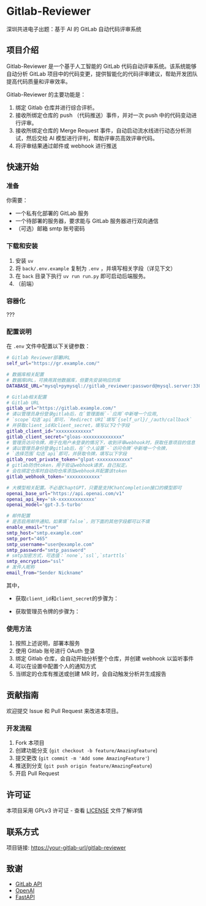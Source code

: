 # Gitlab-Reviewer

深圳共进电子出题：基于 AI 的 GitLab 自动代码评审系统


## 项目介绍
Gitlab-Reviewer 是一个基于人工智能的 GitLab 代码自动评审系统。该系统能够自动分析 GitLab 项目中的代码变更，提供智能化的代码评审建议，帮助开发团队提高代码质量和评审效率。

Gitlab-Reviewer 的主要功能是：

1. 绑定 Gitlab 仓库并进行综合评析。
2. 接收所绑定仓库的 push （代码推送）事件，并对一次 push 中的代码变动进行评审。
3. 接收所绑定仓库的 Merge Request 事件，自动启动流水线进行动态分析测试，然后交给 AI 模型进行评判，帮助评审员高效评审代码。
4. 将评审结果通过邮件或 webhook 进行推送


## 快速开始
### 准备
你需要：
- 一个私有化部署的 GitLab 服务
- 一个待部署的服务器，要求能与 GitLab 服务器进行双向通信
- （可选）邮箱 smtp 账号密码

### 下载和安装

1. 安装 `uv`
2. 将 `back/.env.example` 复制为 `.env` ，并填写相关字段（详见下文）
3. 在 `back` 目录下执行 `uv run run.py` 即可启动后端服务。
4. （前端）

### 容器化

???

### 配置说明

在 `.env` 文件中配置以下关键参数：

```bash
# Gitlab Reviewer部署URL
self_url="https://gr.example.com/"

# 数据库相关配置
# 数据库URL，可换用其他数据库，但要先安装响应的库
DATABASE_URL="mysql+pymysql://gitlab_reviewer:password@mysql.server:3306/gitlab_reviewer"

# Gitlab相关配置
# Gitlab URL
gitlab_url="https://gitlab.example.com/"
# 请以管理员身份登录gitlab后，在`管理面板`-`应用`中新增一个应用,
# `scope`勾选`api`即可，`Redirect URI`填写`{self_url}/_/auth/callback`
# 并获取client_id和client_secret，填写以下2个字段
gitlab_client_id="xxxxxxxxxxxxx"
gitlab_client_secret="gloas-xxxxxxxxxxxxxx"
# 管理员访问令牌，用于在用户未登录的情况下，收到评审webhook时，获取任意项目的信息
# 请以管理员身份登录gitlab后，在`个人设置`-`访问令牌`中新增一个令牌，
# `选择范围`勾选`api`即可，并获取令牌，填写以下字段
gitlab_root_private_token="glpat-xxxxxxxxxxxx"
# gitlab防伪token，用于验证webhook请求，自己拟定。
# 会在绑定仓库时自动向仓库添加webhook并配置该token
gitlab_webhook_token='xxxxxxxxxxxx'

# 大模型相关配置。不必是ChaptGPT，只要是支持ChatCompletion接口的模型即可
openai_base_url="https://api.openai.com/v1"
openai_api_key='sk-xxxxxxxxxxxxx'
openai_model='gpt-3.5-turbo'

# 邮件配置
# 是否启用邮件通知。如果填`false`，则下面的其他字段都可以不填
enable_email="true"
smtp_host="smtp.example.com"
smtp_port="465"
smtp_username="user@example.com"
smtp_password="smtp_password"
# smtp加密方式，可选值：`none`,`ssl`,`starttls`
smtp_encryption="ssl"
# 发件人昵称
email_from="Sender Nickname"
```

其中，

- 获取`client_id`和`client_secret`的步骤为：

- 获取管理员令牌的步骤为：

### 使用方法

1. 按照上述说明，部署本服务
2. 使用 Gitlab 账号进行 OAuth 登录
3. 绑定 Gitlab 仓库，会自动开始分析整个仓库，并创建 webhook 以监听事件
4. 可以在设置中配置个人的通知方式
5. 当绑定的仓库有推送或创建 MR 时，会自动触发分析并生成报告

## 贡献指南

欢迎提交 Issue 和 Pull Request 来改进本项目。

### 开发流程

1. Fork 本项目
2. 创建功能分支 (`git checkout -b feature/AmazingFeature`)
3. 提交更改 (`git commit -m 'Add some AmazingFeature'`)
4. 推送到分支 (`git push origin feature/AmazingFeature`)
5. 开启 Pull Request

## 许可证

本项目采用 GPLv3 许可证 - 查看 [LICENSE](LICENSE) 文件了解详情

## 联系方式

项目链接: [https://your-gitlab-url/gitlab-reviewer](https://your-gitlab-url/gitlab-reviewer)

## 致谢

- [GitLab API](https://docs.gitlab.com/ee/api/)
- [OpenAI](https://openai.com/)
- [FastAPI](https://fastapi.tiangolo.com/)
